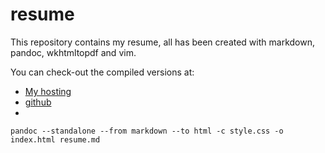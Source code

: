resume
======

This repository contains my resume, all has been created with markdown, pandoc, wkhtmltopdf and vim.

You can check-out the compiled versions at:

* [My hosting](http://tuxtor.shekalug.org/cv)
* [github](https://github.com/tuxtor/resume/blob/master/resume.md)
* 
```
pandoc --standalone --from markdown --to html -c style.css -o index.html resume.md
```

